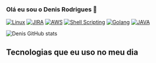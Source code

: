 ### Olá eu sou o Denis Rodrigues 🤙
 [![Linux](https://img.shields.io/badge/Linux-FCC624?style=for-the-badge&logo=linux&logoColor=black)]() [![JIRA](https://img.shields.io/badge/Jira-0052CC?style=for-the-badge&logo=Jira&logoColor=white)]() [![AWS](https://img.shields.io/badge/Amazon_AWS-FF9900?style=for-the-badge&logo=amazonaws&logoColor=white)]() [![Shell Scripting](https://img.shields.io/badge/Shell_Script-121011?style=for-the-badge&logo=gnu-bash&logoColor=white)]() [![Golang](https://img.shields.io/badge/Go-00ADD8?style=for-the-badge&logo=go&logoColor=white)]()
[![JAVA](https://img.shields.io/badge/Java-ED8B00?style=for-the-badge&logo=openjdk&logoColor=white)]()





 ![Denis GitHub stats](https://github-readme-stats.vercel.app/api?username=denisdrs&show_icons=true&theme=dark)

 ## Tecnologias que eu uso no meu dia
 <div style="display: inline_block"><br/>
    <img align="center alt="Jira scrc="" />

 </div>
